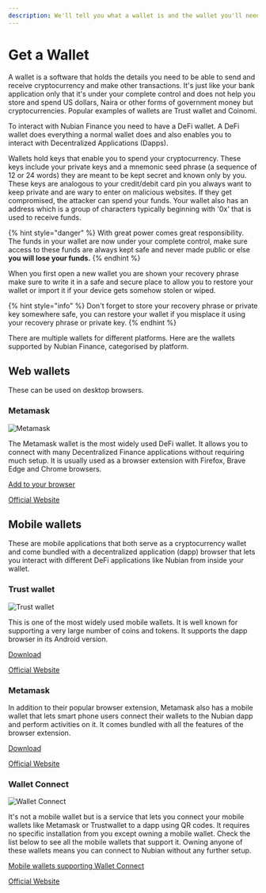 ```yaml
---
description: We'll tell you what a wallet is and the wallet you'll need to use Nubian.
---
```


# Get a Wallet

A wallet is a software that holds the details you need to be able to send and receive cryptocurrency and make other transactions. It's just like your bank application only that it's under your complete control and does not help you store and spend US dollars, Naira or other forms of government money but cryptocurrencies. Popular examples of wallets are Trust wallet and Coinomi.

 To interact with Nubian Finance you need to have a DeFi wallet. A DeFi wallet does everything a normal wallet does and also enables you to interact with Decentralized Applications (Dapps).

Wallets hold keys that enable you to spend your cryptocurrency. These keys include your private keys and a mnemonic seed phrase (a sequence of 12 or 24 words) they are meant to be kept secret and known only by you. These keys are analogous to your credit/debit card pin you always want to keep private and are wary to enter on malicious websites.  If they get compromised, the attacker can spend your funds. Your wallet also has an address which is a group of characters typically beginning with '0x' that is used to receive funds. 

{% hint style="danger" %}
With great power comes great responsibility. The funds in your wallet are now under your complete control, make sure access to these funds are always kept safe and never made public or else **you will lose your funds.**
{% endhint %}

When you first open a new wallet you are shown your recovery phrase make sure to write it in a safe and secure place to allow you to restore your wallet or import it if your device gets somehow stolen or wiped.

{% hint style="info" %}
Don't forget to store your recovery phrase or private key somewhere safe, you can restore your wallet if you misplace it using your recovery phrase or private key.
{% endhint %}

There are multiple wallets for different platforms. Here are the wallets supported by Nubian Finance, categorised by platform.

## Web wallets

These can be used on desktop browsers.

### Metamask

![Metamask](https://raw.githubusercontent.com/MetaMask/brand-resources/c3c894bb8c460a2e9f47c07f6ef32e234190a7aa/SVG/metamask-fox-wordmark-stacked.svg)

The Metamask wallet is the most widely used DeFi wallet. It allows you to connect with many Decentralized Finance applications without requiring much setup. It is usually used as a browser extension with Firefox, Brave Edge and Chrome browsers.

[Add to your browser](https://metamask.io/download.html)

[Official Website](https://metamask.io)

## Mobile wallets

These are mobile applications that both serve as a cryptocurrency wallet and come bundled with a decentralized application (dapp) browser that lets you interact with different DeFi applications like Nubian from inside your wallet.

### Trust wallet

![Trust wallet](https://trustwallet.com/assets/images/media/assets/horizontal_blue.png)

This is one of the most widely used mobile wallets. It is well known for supporting a very large number of coins and tokens. It supports the dapp browser in its Android version.

[Download](https://trustwallet.com/download-page)

[Official Website](https://trustwallet.com)

### Metamask

In addition to their popular browser extension, Metamask also has a mobile wallet that lets smart phone users connect their wallets to the Nubian dapp and perform activities on it. It comes bundled with all the features of the browser extension.

[Download](https://metamask.io/download.html)

[Official Website](https://metamask.io)

### Wallet Connect

![Wallet Connect](https://raw.githubusercontent.com/WalletConnect/walletconnect-assets/master/png/walletconnect-logo.png)

It's not a mobile wallet but is a service that lets you connect your mobile wallets like Metamask or Trustwallet to a dapp using QR codes. It requires no specific installation from you except owning a mobile wallet. Check the list below to see all the mobile wallets that support it. Owning anyone of these wallets means you can connect to Nubian without any further setup.

[Mobile wallets supporting Wallet Connect](https://registry.walletconnect.org/wallets)

[Official Website](https://walletconnect.org)
